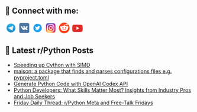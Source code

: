 ## 🔎 Connect with me:
[<img src="https://github.com/bullbesh/bullbesh/blob/main/images/Telegram.png" width="32" height="32" />](https://t.me/bullbesh)
[<img src="https://github.com/bullbesh/bullbesh/blob/main/images/VK.png" width="32" height="32" />](https://vk.com/bullbesh)
[<img src="https://github.com/bullbesh/bullbesh/blob/main/images/Twitter.png" width="32" height="32" />](https://twitter.com/bullbesh1)
[<img src="https://github.com/bullbesh/bullbesh/blob/main/images/Instagram.png" width="32" height="32" />](https://www.instagram.com/bullbesh)
[<img src="https://github.com/bullbesh/bullbesh/blob/main/images/Reddit.png" width="32" height="32" />](https://www.reddit.com/user/bullbesh)
[<img src="https://github.com/bullbesh/bullbesh/blob/main/images/YouTube.png" width="32" height="32" />](https://www.youtube.com/channel/UCtfjRs6uzgq5mfm8S06WTcg)

## 📕 Latest r/Python Posts
<!-- BLOG-POST-LIST:START -->
- [Speeding up Cython with SIMD](https://www.reddit.com/r/Python/comments/17ccpj0/speeding_up_cython_with_simd/)
- [maison: a package that finds and parses configurations files e.g. pyproject.toml](https://www.reddit.com/r/Python/comments/17cbvf2/maison_a_package_that_finds_and_parses/)
- [Generate Python Code with OpenAI Codex API](https://www.reddit.com/r/Python/comments/17c61ro/generate_python_code_with_openai_codex_api/)
- [Python Developers: What Skills Matter Most? Insights from Industry Pros and Job Seekers](https://www.reddit.com/r/Python/comments/17c3rfm/python_developers_what_skills_matter_most/)
- [Friday Daily Thread: r/Python Meta and Free-Talk Fridays](https://www.reddit.com/r/Python/comments/17bxm2g/friday_daily_thread_rpython_meta_and_freetalk/)
<!-- BLOG-POST-LIST:END -->
